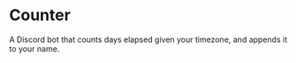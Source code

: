 # Counter

A Discord bot that counts days elapsed given your timezone, and appends it to your name.
